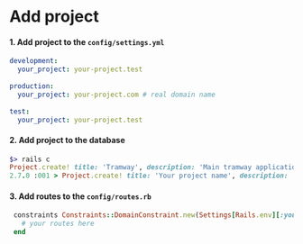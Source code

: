 # Add project

#### 1. Add project to the `config/settings.yml`

```yaml
development:
  your_project: your-project.test
  
production:
  your_project: your-project.com # real domain name
  
test:
  your_project: your-project.test
```

#### 2. Add project to the database

```ruby
$> rails c
Project.create! title: 'Tramway', description: 'Main tramway application', url: 'tramway.test'
2.7.0 :001 > Project.create! title: 'Your project name', description: 'This is my application', url: 'your-project.com'
```

#### 3. Add routes to the `config/routes.rb`

```ruby
 constraints Constraints::DomainConstraint.new(Settings[Rails.env][:your_project]) do
   # your routes here
 end
```
